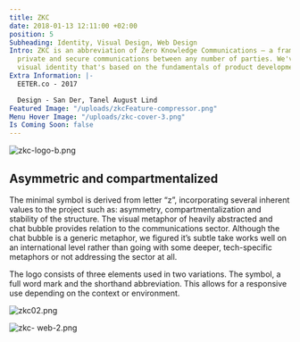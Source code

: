 ```yaml
---
title: ZKC
date: 2018-01-13 12:11:00 +02:00
position: 5
Subheading: Identity, Visual Design, Web Design
Intro: ZKC is an abbreviation of Zero Knowledge Communications – a framework to enable
  private and secure communications between any number of parties. We've created a
  visual identity that's based on the fundamentals of product development.
Extra Information: |-
  EETER.co - 2017

  Design - San Der, Tanel August Lind
Featured Image: "/uploads/zkcFeature-compressor.png"
Menu Hover Image: "/uploads/zkc-cover-3.png"
Is Coming Soon: false
---
```


![zkc-logo-b.png](/uploads/zkc-logo-b.png)
<br>

## Asymmetric and compartmentalized

The minimal symbol is derived from letter “z”, incorporating several inherent values to the project such as: asymmetry, compartmentalization and stability of the structure. The visual metaphor of heavily abstracted and chat bubble provides relation to the communications sector. Although the chat bubble is a generic metaphor, we figured it’s subtle take works well on an international level rather than going with some deeper, tech-specific metaphors or not addressing the sector at all.

The logo consists of three elements used in two variations. The symbol, a full word mark and the shorthand abbreviation. This allows for a responsive use depending on the context or environment.​​​​​​​

![zkc02.png](/uploads/zkc02.png)

![zkc- web-2.png](/uploads/zkc-%20web-2.png)
<br>